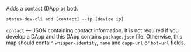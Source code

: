 Adds a contact (DApp or bot).

```makefile
status-dev-cli add [contact] --ip [device ip]
```

`contact` — JSON containing contact information. It is not required if you develop a DApp and this DApp contains `package.json` file. Otherwise, this map should contain `whisper-identity`, `name` and `dapp-url` or `bot-url` fields.